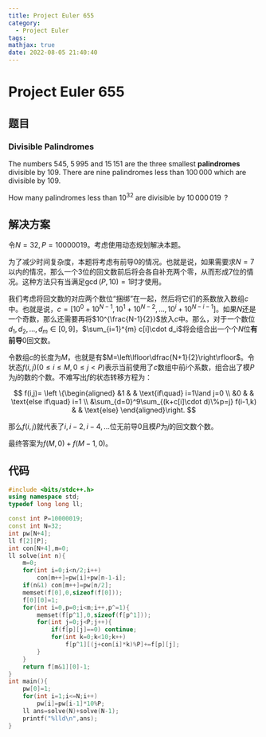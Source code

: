 ```yaml
---
title: Project Euler 655
category:
  - Project Euler
tags:
mathjax: true
date: 2022-08-05 21:40:40
---
```


<escape><!-- more --></escape>

# Project Euler 655

## 题目

### Divisible Palindromes

The numbers $545$, $5\,995$ and $15\,151$ are the three smallest **palindromes** divisible by $109$. There are nine palindromes less than $100\,000$ which are divisible by $109$.

How many palindromes less than $10^{32}$ are divisible by $10\,000\,019\,$ ?

## 解决方案

令$N=32,P=10000019$。考虑使用动态规划解决本题。

为了减少时间复杂度，本题将考虑有前导$0$的情况。也就是说，如果需要求$N=7$以内的情况，那么一个$3$位的回文数前后将会各自补充两个零，从而形成$7$位的情况。这种方法只有当满足$\gcd(P,10)=1$时才使用。

我们考虑将回文数的对应两个数位“捆绑”在一起，然后将它们的系数放入数组$c$中。也就是说，$c=[10^0+10^{N-1},10^1+10^{N-2},\dots,10^i+10^{N-i-1}]$。如果$N$还是一个奇数，那么还需要再将$10^{\frac{N-1}{2}}$放入$c$中。那么，对于一个数位$d_1,d_2,\dots,d_{m}\in[0,9]$，$\sum_{i=1}^{m} c[i]\cdot d_i$将会组合出一个个$N$位**有前导**$0$回文数。

令数组$c$的长度为$M$，也就是有$M=\left\lfloor\dfrac{N+1}{2}\right\rfloor$。令状态$f(i,j)(0\le i\le M,0 \le j< P)$表示当前使用了$c$数组中前$i$个系数，组合出了模$P$为$j$的数的个数。不难写出$f$的状态转移方程为：

$$
f(i,j)=
\left \{\begin{aligned}
  &1 & & \text{if\quad} i=1\land j=0 \\
  &0 & & \text{else if\quad} i=1 \\
  &\sum_{d=0}^9\sum_{(k+c[i]\cdot d)\%p=j} f(i-1,k) & & \text{else}
\end{aligned}\right.
$$

那么$f(i,j)$就代表了$i,i-2,i-4,\dots$位无前导$0$且模$P$为$j$的回文数个数。

最终答案为$f(M,0)+f(M-1,0)$。

## 代码

```C++
#include <bits/stdc++.h>
using namespace std;
typedef long long ll;

const int P=10000019;
const int N=32;
int pw[N+4];
ll f[2][P];
int con[N+4],m=0;
ll solve(int n){
    m=0;
    for(int i=0;i<n/2;i++)
        con[m++]=pw[i]+pw[n-1-i];
    if(n&1) con[m++]=pw[n/2];
    memset(f[0],0,sizeof(f[0]));
    f[0][0]=1;
    for(int i=0,p=0;i<m;i++,p^=1){
        memset(f[p^1],0,sizeof(f[p^1]));
        for(int j=0;j<P;j++){
            if(f[p][j]==0) continue;
            for(int k=0;k<10;k++)
                f[p^1][(j+con[i]*k)%P]+=f[p][j];
        }
    }
    return f[m&1][0]-1;
}
int main(){
    pw[0]=1;
    for(int i=1;i<=N;i++)
        pw[i]=pw[i-1]*10%P;
    ll ans=solve(N)+solve(N-1);
    printf("%lld\n",ans);
}

```
